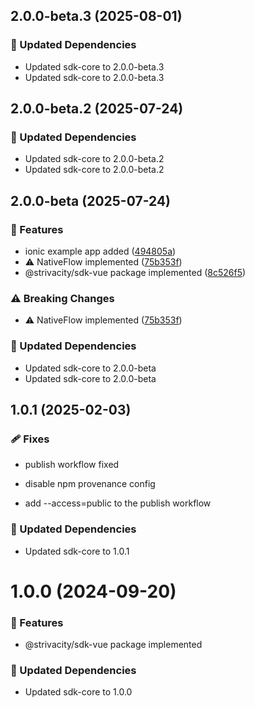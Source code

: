 ## 2.0.0-beta.3 (2025-08-01)

### 🧱 Updated Dependencies

- Updated sdk-core to 2.0.0-beta.3
- Updated sdk-core to 2.0.0-beta.3

## 2.0.0-beta.2 (2025-07-24)

### 🧱 Updated Dependencies

- Updated sdk-core to 2.0.0-beta.2
- Updated sdk-core to 2.0.0-beta.2

## 2.0.0-beta (2025-07-24)

### 🚀 Features

- ionic example app added ([494805a](https://github.com/strivacity/sdk-js/commit/494805a))
- ⚠️  NativeFlow implemented ([75b353f](https://github.com/strivacity/sdk-js/commit/75b353f))
- @strivacity/sdk-vue package implemented ([8c526f5](https://github.com/strivacity/sdk-js/commit/8c526f5))

### ⚠️  Breaking Changes

- ⚠️  NativeFlow implemented ([75b353f](https://github.com/strivacity/sdk-js/commit/75b353f))

### 🧱 Updated Dependencies

- Updated sdk-core to 2.0.0-beta
- Updated sdk-core to 2.0.0-beta

## 1.0.1 (2025-02-03)


### 🩹 Fixes

- publish workflow fixed

- disable npm provenance config

- add --access=public to the publish workflow


### 🧱 Updated Dependencies

- Updated sdk-core to 1.0.1

# 1.0.0 (2024-09-20)


### 🚀 Features

- @strivacity/sdk-vue package implemented


### 🧱 Updated Dependencies

- Updated sdk-core to 1.0.0